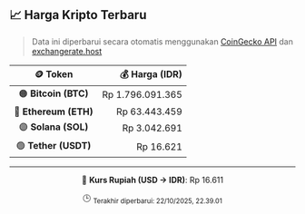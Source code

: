 

<!-- HARGA_KRIPTO -->
## 📈 Harga Kripto Terbaru

> Data ini diperbarui secara otomatis menggunakan [CoinGecko API](https://www.coingecko.com/) dan [exchangerate.host](https://exchangerate.host/)

<div align="center">

| 🪙 Token | 💰 Harga (IDR) |
|:------:|---------------:|
| 🟠 **Bitcoin (BTC)**   | Rp 1.796.091.365 |
| 🔵 **Ethereum (ETH)**  | Rp 63.443.459 |
| 🟣 **Solana (SOL)**    | Rp 3.042.691 |
| 🟢 **Tether (USDT)**   | Rp 16.621 |

---

💱 **Kurs Rupiah (USD → IDR)**: Rp 16.611

🕒 <sub>Terakhir diperbarui: 22/10/2025, 22.39.01</sub>

</div>
<!-- /HARGA_KRIPTO -->